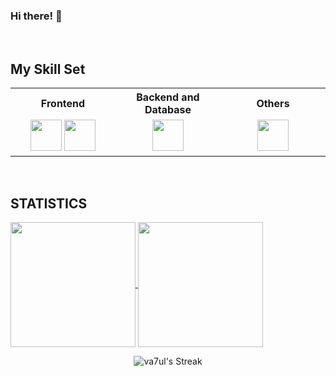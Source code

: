 ### Hi there! 👋

<br/>

## My Skill Set

<table>
<tr>
    <th>Frontend</th>
    <th>Backend and Database</th>
    <th>Others</th>
</tr>

<tr><td valign="top" width="33%">

<div align="center">  
<a href="https://skillicons.dev" target="_blank"><img src="https://skillicons.dev/icons?i=html,css,js,react,redux" height="50" /></a>
<a href="https://skillicons.dev" target="_blank"><img src="https://skillicons.dev/icons?i=styledcomponents,materialui,webpack,vite" height="50" /></a> 
</div>

</td><td valign="top" width="33%">

<div align="center">  
<a href="https://skillicons.dev" target="_blank"><img src="https://skillicons.dev/icons?i=nodejs,mongodb,express,postman" height="50"/></a>
</div>

</td><td valign="top" width="33%">

<div align="center">  
<a href="https://skillicons.dev" target="_blank"><img src="https://skillicons.dev/icons?i=figma,vscode,github,git,bash" height="50"/></a>  
</div>

</td></tr></table>

<br/>

## STATISTICS

<a href="https://github.com/anuraghazra/github-readme-stats">
  <img height=200 align="center" src="https://github-readme-stats.vercel.app/api?username=va7ul&theme=vue-dark&show_icons=true&hide_border=true&count_private=true" />
</a>
<a href="https://github.com/anuraghazra/convoychat">
  <img height=200 align="center" src="https://github-readme-stats.vercel.app/api/top-langs?username=va7ul&theme=vue-dark&show_icons=true&hide_border=true&layout=compact&langs_count=6&card_width=320" />
</a>

<div align="center">

<!-- ![va7ul's Top Languages](https://github-readme-stats.vercel.app/api/top-langs/?username=va7ul&theme=vue-dark&show_icons=true&hide_border=true&layout=pie) ![va7ul's Stats](https://github-readme-stats.vercel.app/api?username=va7ul&theme=vue-dark&show_icons=true&hide_border=true&count_private=true) -->

![va7ul's Streak](https://github-readme-streak-stats.herokuapp.com/?user=va7ul&theme=vue-dark&hide_border=true)

</div>
